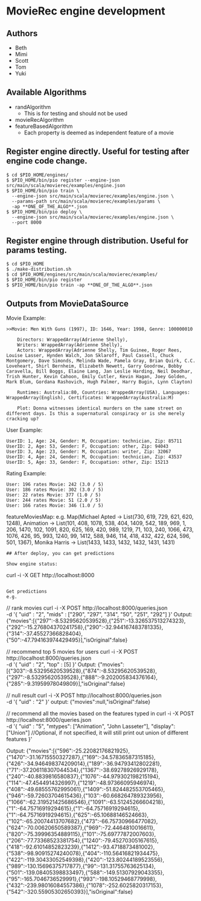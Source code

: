 MovieRec engine development
=====================================
## Authors
- Beth
- Mimi
- Scott
- Tom
- Yuki

## Available Algorithms
- randAlgorithm
    + This is for testing and should not be used
- movieRecAlgorithm
- featureBasedAlgorithm
    + Each property is deemed as independent feature of a movie

## Register engine directly. Useful for testing after engine code change.
```
$ cd $PIO_HOME/engines/
$ $PIO_HOME/bin/pio register --engine-json src/main/scala/movierec/examples/engine.json
$ $PIO_HOME/bin/pio train \
  --engine-json src/main/scala/movierec/examples/engine.json \
  --params-path src/main/scala/movierec/examples/params \
  -ap **ONE_OF_THE_ALGO**.json
$ $PIO_HOME/bin/pio deploy \
  --engine-json src/main/scala/movierec/examples/engine.json \
  --port 8000
```

## Register engine through distribution. Useful for params testing.
```
$ cd $PIO_HOME
$ ./make-distribution.sh
$ cd $PIO_HOME/engines/src/main/scala/movierec/examples/
$ $PIO_HOME/bin/pio register
$ $PIO_HOME/bin/pio train -ap **ONE_OF_THE_ALGO**.json
```

## Outputs from MovieDataSource
Movie Example:
```
>>Movie: Men With Guns (1997), ID: 1646, Year: 1998, Genre: 100000010

    Directors: WrappedArray(Adrienne Shelly),
    Writers: WrappedArray(Adrienne Shelly),
    Actors: WrappedArray(Adrienne Shelly, Tim Guinee, Roger Rees, Louise Lasser, Hynden Walch, Jon Sklaroff, Paul Cassell, Chuck Montgomery, Dave Simonds, Melinda Wade, Pamela Gray, Brian Quirk, C.C. Loveheart, Shirl Bernheim, Elizabeth Newett, Garry Goodrow, Bobby Caravella, Bill Boggs, Elaine Lang, Jan Leslie Harding, Neil Deodhar, Trish Hunter, Kevin Cahoon, Emily Cutler, Kevin Hagan, Joey Golden, Mark Blum, Gordana Rashovich, Hugh Palmer, Harry Bugin, Lynn Clayton)

    Runtimes: Australia:80, Countries: WrappedArray(USA), Languages: WrappedArray(English), Certificates: WrappedArray(Australia:M)

    Plot: Donna witnesses identical murders on the same street on different days. Is this a supernatural conspiracy or is she merely cracking up?

```
User Example:
```
UserID: 1, Age: 24, Gender: M, Occupation: technician, Zip: 85711
UserID: 2, Age: 53, Gender: F, Occupation: other, Zip: 94043
UserID: 3, Age: 23, Gender: M, Occupation: writer, Zip: 32067
UserID: 4, Age: 24, Gender: M, Occupation: technician, Zip: 43537
UserID: 5, Age: 33, Gender: F, Occupation: other, Zip: 15213
```
Rating Example:
```
User: 196 rates Movie: 242 (3.0 / 5)
User: 186 rates Movie: 302 (3.0 / 5)
User: 22 rates Movie: 377 (1.0 / 5)
User: 244 rates Movie: 51 (2.0 / 5)
User: 166 rates Movie: 346 (1.0 / 5)
```

featureMoviesMap: 
e.g.
 Map(Michael Apted -> List(730, 619, 729, 621, 620, 1248), Animation -> List(101, 408, 1078, 538, 404, 1409, 542, 189, 969, 1, 206, 1470, 102, 1091, 820, 625, 169, 420, 989, 1219, 71, 103, 240, 1066, 473, 1076, 426, 95, 993, 1240, 99, 1412, 588, 946, 114, 418, 432, 422, 624, 596, 501, 1367), Monika Harris -> List(1433, 1433, 1432, 1432, 1431, 1431)


```
## After deploy, you can get predictions

Show engine status:
```
curl -i -X GET http://localhost:8000
```

Get predictions
e.g.
```
// rank movies
curl -i -X POST http://localhost:8000/queries.json \
-d '{
  "uid" : "2",
  "mids" : ["290", "297", "314", "50", "251", "292"]
}'
Output:
{"movies":[{"297":-8.53295620539528},{"251":-13.326537513274323},{"292":-15.276804370241758},{"290":-32.944167483781335},{"314":-37.45527366828404},{"50":-47.794163974429495}],"isOriginal":false}

// recommend top 5 movies for users
curl -i -X POST http://localhost:8000/queries.json \
-d '{
  "uid" : "2",
  "top" : [5]
}'
Output:
{"movies":[{"303":-8.53295620539528},{"874":-8.53295620539528},{"297":-8.53295620539528},{"888":-9.202005834376164},{"285":-9.31959978049809}],"isOriginal":false}

// null result
curl -i -X POST http://localhost:8000/queries.json \
-d '{
  "uid" : "2"
}'
output: {"movies":null,"isOriginal":false}


// recommend all the movies based on the features typed in
curl -i -X POST http://localhost:8000/queries.json \
-d '{
  "uid" : "5",
  "mtypes": ["Animation", "John Lasseter"],
  "display": ["Union"] //Optional, if not specified, it will still print out union of different features
}'

Output:
{"movies":[{"596":-25.22082176821925},{"1470":-31.16715550327287},{"169":-34.57836587315185},{"426":-34.946498374209014},{"189":-36.94793412802281},{"71":-37.206118307044534},{"1367":-38.69278926929178},{"240":-40.8839816580837},{"1076":-44.979302198215194},{"114":-47.4544914326997},{"1219":-48.97366095946974},{"408":-49.68555762995061},{"1409":-51.824482553705465},{"946":-59.72603704615436},{"103":-60.668264789323956},{"1066":-62.319521425686546},{"1091":-63.51245266604218},{"1":-64.75716919294615},{"1":-64.75716919294615},{"1":-64.75716919294615},{"625":-65.10688146524663},{"102":-65.20074413707682},{"473":-66.75730966477082},{"624":-70.00620650589387},{"969":-72.4464810016611},{"820":-75.39996354889115},{"101":-75.69777872007603},{"206":-77.73368523381754},{"1240":-79.45270305167615},{"418":-92.61014852823239},{"1412":-93.4718873481002},{"538":-98.90915274240078},{"404":-110.56416821934475},{"422":-119.30433052549398},{"420":-123.80244189523556},{"989":-130.15696375717877},{"99":-131.31755763625134},{"501":-139.08405398833497},{"588":-149.51307929043355},{"95":-165.7046736529991},{"993":-198.10529468779998},{"432":-239.98016084557386},{"1078":-252.6025820317153},{"542":-320.55905302650393}],"isOriginal":false}

```

